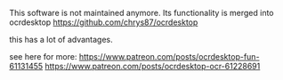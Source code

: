 This software is not maintained anymore. Its functionality is merged into ocrdesktop
https://github.com/chrys87/ocrdesktop

this has a lot of advantages.

see here for more:
https://www.patreon.com/posts/ocrdesktop-fun-61131455
https://www.patreon.com/posts/ocrdesktop-ocr-61228691
